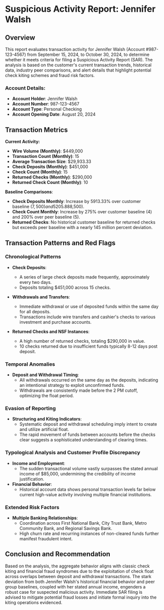 # Suspicious Activity Report: Jennifer Walsh

## Overview

This report evaluates transaction activity for Jennifer Walsh (Account #987-123-4567) from September 15, 2024, to October 30, 2024, to determine whether it meets criteria for filing a Suspicious Activity Report (SAR). The analysis is based on the customer's current transaction trends, historical data, industry peer comparisons, and alert details that highlight potential check kiting schemes and fraud risk factors.

### Account Details:
- **Account Holder**: Jennifer Walsh
- **Account Number**: 987-123-4567
- **Account Type**: Personal Checking
- **Account Opening Date**: August 20, 2024

## Transaction Metrics

**Current Activity:**
- **Wire Volume (Monthly)**: $449,000
- **Transaction Count (Monthly)**: 15
- **Average Transaction Size**: $29,933.33
- **Check Deposits (Monthly)**: $451,000
- **Check Count (Monthly)**: 15
- **Returned Checks (Monthly)**: $290,000
- **Returned Check Count (Monthly)**: 10

**Baseline Comparisons**:
- **Check Deposits Monthly**: Increase by 5913.33% over customer baseline ($7,500) and 5205.88% over peer baseline ($8,500).
- **Check Count Monthly**: Increase by 275% over customer baseline (4) and 200% over peer baseline (5).
- **Returned Checks**: No historical customer baseline for returned checks but exceeds peer baseline with a nearly 145 million percent deviation.

## Transaction Patterns and Red Flags

### Chronological Patterns
- **Check Deposits**:
  - A series of large check deposits made frequently, approximately every two days.
  - Deposits totaling $451,000 across 15 checks.
  
- **Withdrawals and Transfers**:
  - Immediate withdrawal or use of deposited funds within the same day for all deposits.
  - Transactions include wire transfers and cashier's checks to various investment and purchase accounts.

- **Returned Checks and NSF Instances**:
  - A high number of returned checks, totaling $290,000 in value.
  - 10 checks returned due to insufficient funds typically 8-12 days post deposit.

### Temporal Anomalies
- **Deposit and Withdrawal Timing**:
  - All withdrawals occurred on the same day as the deposits, indicating an intentional strategy to exploit unconfirmed funds.
  - Withdrawals are consistently made before the 2 PM cutoff, optimizing the float period.

### Evasion of Reporting
- **Structuring and Kiting Indicators**:
  - Systematic deposit and withdrawal scheduling imply intent to create and utilize artificial float.
  - The rapid movement of funds between accounts before the checks clear suggests a sophisticated understanding of clearing times.

### Typological Analysis and Customer Profile Discrepancy
- **Income and Employment**:
  - The sudden transactional volume vastly surpasses the stated annual income of $85,000, undermining the credibility of income justification.
- **Financial Behavior**:
  - Historical account data shows personal transaction levels far below current high-value activity involving multiple financial institutions.

### Extended Risk Factors
- **Multiple Banking Relationships**:
  - Coordination across First National Bank, City Trust Bank, Metro Community Bank, and Regional Savings Bank.
  - High churn rate and recurring instances of non-cleared funds further manifest fraudulent intent.

## Conclusion and Recommendation

Based on the analysis, the aggregate behavior aligns with classic check kiting and financial fraud syndromes due to the exploitation of check float across overlaps between deposit and withdrawal transactions. The stark deviation from both Jennifer Walsh's historical financial behavior and peer group baselines, coupled with her stated annual income, engenders a robust case for suspected malicious activity. Immediate SAR filing is advised to mitigate potential fraud losses and initiate formal inquiry into the kiting operations evidenced.